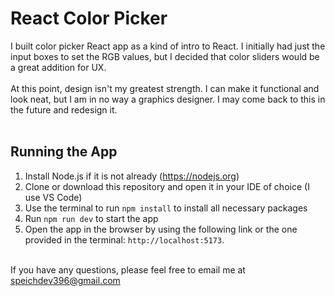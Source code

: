 # React Color Picker
I built color picker React app as a kind of intro to React. I initially had just the input boxes to set the RGB values, but I decided that color sliders would be a great addition for UX. <br/><br/>
At this point, design isn't my greatest strength. I can make it functional and look neat, but I am in no way a graphics designer. I may come back to this in the future and redesign it. <br/><br/>
## Running the App
1. Install Node.js if it is not already (https://nodejs.org) <br/>
2. Clone or download this repository and open it in your IDE of choice (I use VS Code) <br/>
3. Use the terminal to run ```npm install``` to install all necessary packages <br/>
4. Run ```npm run dev``` to start the app <br/>
5. Open the app in the browser by using the following link or the one provided in the terminal: ```http://localhost:5173```. <br/><br/>

If you have any questions, please feel free to email me at speichdev396@gmail.com
